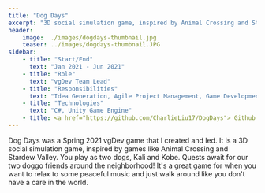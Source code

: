 ```yaml
---
title: "Dog Days"
excerpt: "3D social simulation game, inspired by Animal Crossing and Stardew Valley."
header:
    image:  ./images/dogdays-thumbnail.jpg
    teaser: ../images/dogdays-thumbnail.JPG
sidebar:
    - title: "Start/End"
      text: "Jan 2021 - Jun 2021"
    - title: "Role"
      text: "vgDev Team Lead"
    - title: "Responsibilities"
      text: "Idea Generation, Agile Project Management, Game Development, Asset Creation"
    - title: "Technologies"
      text: "C#, Unity Game Engine"
    - title: <a href="https://github.com/CharlieLiu17/DogDays"> Github Repo </a>
---
```

<style>
  .flex {
    display: flex;
    flex-direction: row;
    justify-content: center;
    align-items: center;
    gap: 1em;
    flex-wrap: wrap;
  }
  .flex-item {
    border-radius: 10px;
  }
  .caption {
    margin: 10px auto;
    font-size: 0.75em;
    font-style: italic;
  }
</style>

Dog Days was a Spring 2021 vgDev game that I created and led. It is a 3D social simulation game, inspired by games like Animal Crossing and Stardew Valley. You play as two dogs, Kali and Kobe. Quests await for our two doggo friends around the neighborhood! It's a great game for when you want to relax to some peaceful music and just walk around like you don't have a care in the world.

